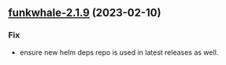 

## [funkwhale-2.1.9](https://github.com/truecharts/charts/compare/funkwhale-2.1.8...funkwhale-2.1.9) (2023-02-10)

### Fix

- ensure new helm deps repo is used in latest releases as well.
  
  